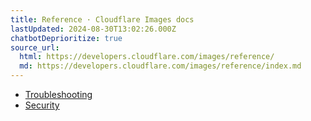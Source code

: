 ```yaml
---
title: Reference · Cloudflare Images docs
lastUpdated: 2024-08-30T13:02:26.000Z
chatbotDeprioritize: true
source_url:
  html: https://developers.cloudflare.com/images/reference/
  md: https://developers.cloudflare.com/images/reference/index.md
---
```


* [Troubleshooting](https://developers.cloudflare.com/images/reference/troubleshooting/)
* [Security](https://developers.cloudflare.com/images/reference/security/)
